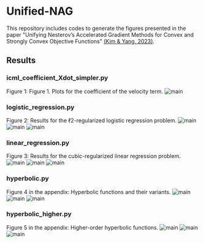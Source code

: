 # Unified-NAG

This repository includes codes to generate the figures presented in the paper "Unifying Nesterov’s Accelerated Gradient Methods for Convex and Strongly Convex Objective Functions" [(Kim & Yang, 2023)][kim2023].

## Results

### icml_coefficient_Xdot_simpler.py
Figure 1: Figure 1. Plots for the coefficient of the velocity term.
![main](./results/coefficient_of_Xdot_simple1-1.png)

### logistic_regression.py
Figure 2: Results for the ℓ2-regularized logistic regression problem.
![main](./results/lgst1-1.png)
![main](./results/lgst2-1.png)
![main](./results/lgst3-1.png)

### linear_regression.py
Figure 3: Results for the cubic-regularized linear regression problem.
![main](./results/high1-1.png)
![main](./results/high2-1.png)
![main](./results/high3-1.png)

### hyperbolic.py
Figure 4 in the appendix: Hyperbolic functions and their variants.
![main](./results/hyperbolic1-1.png)
![main](./results/hyperbolic2-1.png)
![main](./results/hyperbolic3-1.png)

### hyperbolic_higher.py
Figure 5 in the appendix: Higher-order hyperbolic functions.
![main](./results/hh1-1.png)
![main](./results/hh2-1.png)
![main](./results/hh3-1.png)

[kim2023]: https://proceedings.mlr.press/v202/kim23y/kim23y.pdf

# 
